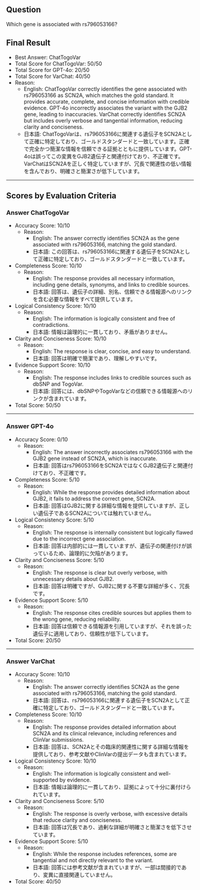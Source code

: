 ## Question

Which gene is associated with rs796053166?

## Final Result

- Best Answer: ChatTogoVar
- Total Score for ChatTogoVar: 50/50
- Total Score for GPT-4o: 20/50
- Total Score for VarChat: 40/50
- Reason:
  - English: ChatTogoVar correctly identifies the gene associated with rs796053166 as SCN2A, which matches the gold standard. It provides accurate, complete, and concise information with credible evidence. GPT-4o incorrectly associates the variant with the GJB2 gene, leading to inaccuracies. VarChat correctly identifies SCN2A but includes overly verbose and tangential information, reducing clarity and conciseness.
  - 日本語: ChatTogoVarは、rs796053166に関連する遺伝子をSCN2Aとして正確に特定しており、ゴールドスタンダードと一致しています。正確で完全かつ簡潔な情報を信頼できる証拠とともに提供しています。GPT-4oは誤ってこの変異をGJB2遺伝子と関連付けており、不正確です。VarChatはSCN2Aを正しく特定していますが、冗長で関連性の低い情報を含んでおり、明確さと簡潔さが低下しています。

---

## Scores by Evaluation Criteria

### Answer ChatTogoVar
- Accuracy Score: 10/10
  - Reason: 
    - English: The answer correctly identifies SCN2A as the gene associated with rs796053166, matching the gold standard.
    - 日本語: この回答は、rs796053166に関連する遺伝子をSCN2Aとして正確に特定しており、ゴールドスタンダードと一致しています。
- Completeness Score: 10/10
  - Reason: 
    - English: The response provides all necessary information, including gene details, synonyms, and links to credible sources.
    - 日本語: 回答は、遺伝子の詳細、別名、信頼できる情報源へのリンクを含む必要な情報をすべて提供しています。
- Logical Consistency Score: 10/10
  - Reason: 
    - English: The information is logically consistent and free of contradictions.
    - 日本語: 情報は論理的に一貫しており、矛盾がありません。
- Clarity and Conciseness Score: 10/10
  - Reason: 
    - English: The response is clear, concise, and easy to understand.
    - 日本語: 回答は明確で簡潔であり、理解しやすいです。
- Evidence Support Score: 10/10
  - Reason: 
    - English: The response includes links to credible sources such as dbSNP and TogoVar.
    - 日本語: 回答には、dbSNPやTogoVarなどの信頼できる情報源へのリンクが含まれています。
- Total Score: 50/50

---

### Answer GPT-4o
- Accuracy Score: 0/10
  - Reason: 
    - English: The answer incorrectly associates rs796053166 with the GJB2 gene instead of SCN2A, which is inaccurate.
    - 日本語: 回答はrs796053166をSCN2AではなくGJB2遺伝子と関連付けており、不正確です。
- Completeness Score: 5/10
  - Reason: 
    - English: While the response provides detailed information about GJB2, it fails to address the correct gene, SCN2A.
    - 日本語: 回答はGJB2に関する詳細な情報を提供していますが、正しい遺伝子であるSCN2Aについては触れていません。
- Logical Consistency Score: 5/10
  - Reason: 
    - English: The response is internally consistent but logically flawed due to the incorrect gene association.
    - 日本語: 回答は内部的には一貫していますが、遺伝子の関連付けが誤っているため、論理的に欠陥があります。
- Clarity and Conciseness Score: 5/10
  - Reason: 
    - English: The response is clear but overly verbose, with unnecessary details about GJB2.
    - 日本語: 回答は明確ですが、GJB2に関する不要な詳細が多く、冗長です。
- Evidence Support Score: 5/10
  - Reason: 
    - English: The response cites credible sources but applies them to the wrong gene, reducing reliability.
    - 日本語: 回答は信頼できる情報源を引用していますが、それを誤った遺伝子に適用しており、信頼性が低下しています。
- Total Score: 20/50

---

### Answer VarChat
- Accuracy Score: 10/10
  - Reason: 
    - English: The answer correctly identifies SCN2A as the gene associated with rs796053166, matching the gold standard.
    - 日本語: 回答は、rs796053166に関連する遺伝子をSCN2Aとして正確に特定しており、ゴールドスタンダードと一致しています。
- Completeness Score: 10/10
  - Reason: 
    - English: The response provides detailed information about SCN2A and its clinical relevance, including references and ClinVar submissions.
    - 日本語: 回答は、SCN2Aとその臨床的関連性に関する詳細な情報を提供しており、参考文献やClinVarの提出データも含まれています。
- Logical Consistency Score: 10/10
  - Reason: 
    - English: The information is logically consistent and well-supported by evidence.
    - 日本語: 情報は論理的に一貫しており、証拠によって十分に裏付けられています。
- Clarity and Conciseness Score: 5/10
  - Reason: 
    - English: The response is overly verbose, with excessive details that reduce clarity and conciseness.
    - 日本語: 回答は冗長であり、過剰な詳細が明確さと簡潔さを低下させています。
- Evidence Support Score: 5/10
  - Reason: 
    - English: While the response includes references, some are tangential and not directly relevant to the variant.
    - 日本語: 回答には参考文献が含まれていますが、一部は間接的であり、変異に直接関連していません。
- Total Score: 40/50
